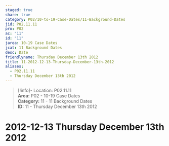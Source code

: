 ```yaml
---  
staged: true  
share: true  
category: P02/10-to-19-Case-Dates/11-Background-Dates  
jid: P02.11.11  
pro: P02  
ac: "11"  
id: "11"  
jarea: 10-19 Case Dates  
jcat: 11 Background Dates  
desc: Date  
friendlyname: Thursday December 13th 2012  
title: 11-2012-12-13-Thursday-December-13th-2012  
aliases:  
  - P02.11.11  
  - Thursday December 13th 2012  
---  
```

  
>[!info]- Location: P02.11.11  
>**Area:** P02 - 10-19 Case Dates  
>**Category:** 11 - 11 Background Dates  
>**ID:** 11 - Thursday December 13th 2012  
  
# 2012-12-13 Thursday December 13th 2012  
